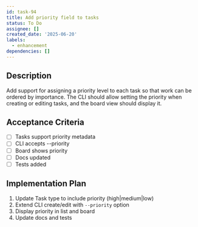 ```yaml
---
id: task-94
title: Add priority field to tasks
status: To Do
assignee: []
created_date: '2025-06-20'
labels:
  - enhancement
dependencies: []
---
```


## Description

Add support for assigning a priority level to each task so that work can be
ordered by importance. The CLI should allow setting the priority when creating
or editing tasks, and the board view should display it.

## Acceptance Criteria

- [ ] Tasks support priority metadata
- [ ] CLI accepts --priority
- [ ] Board shows priority
- [ ] Docs updated
- [ ] Tests added

## Implementation Plan

1. Update Task type to include priority (high|medium|low)
2. Extend CLI create/edit with `--priority` option
3. Display priority in list and board
4. Update docs and tests
